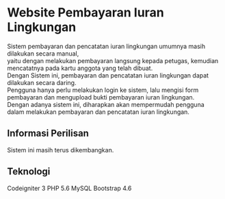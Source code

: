 # Website Pembayaran Iuran Lingkungan

Sistem pembayaran dan pencatatan iuran lingkungan umumnya masih dilakukan secara manual, <br>
yaitu dengan melakukan pembayaran langsung kepada petugas, kemudian mencatatnya pada kartu anggota yang telah dibuat. <br>
Dengan Sistem ini, pembayaran dan pencatatan iuran lingkungan dapat dilakukan secara daring. <br>
Pengguna hanya perlu melakukan login ke sistem, lalu mengisi form pembayaran dan mengupload bukti pembayaran iuran lingkungan. <br>
Dengan adanya sistem ini, diharapkan akan mempermudah pengguna dalam melakukan pembayaran dan pencatatan iuran lingkungan. <br>

## Informasi Perilisan

Sistem ini masih terus dikembangkan.

## Teknologi

Codeigniter 3
PHP 5.6
MySQL
Bootstrap 4.6
